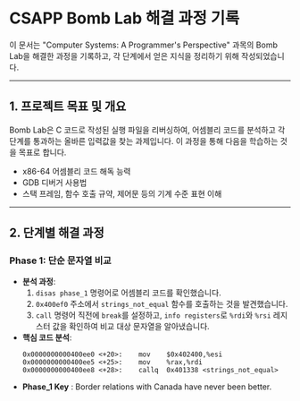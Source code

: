 # CSAPP Bomb Lab 해결 과정 기록

이 문서는 "Computer Systems: A Programmer's Perspective" 과목의 Bomb Lab을 해결한 과정을 기록하고, 각 단계에서 얻은 지식을 정리하기 위해 작성되었습니다.

---

## 1. 프로젝트 목표 및 개요

Bomb Lab은 C 코드로 작성된 실행 파일을 리버싱하여, 어셈블리 코드를 분석하고 각 단계를 통과하는 올바른 입력값을 찾는 과제입니다. 이 과정을 통해 다음을 학습하는 것을 목표로 합니다.

-   x86-64 어셈블리 코드 해독 능력
-   GDB 디버거 사용법
-   스택 프레임, 함수 호출 규약, 제어문 등의 기계 수준 표현 이해

---

## 2. 단계별 해결 과정 

### Phase 1: 단순 문자열 비교

-   **분석 과정**:
    1.  `disas phase_1` 명령어로 어셈블리 코드를 확인했습니다.
    2.  `0x400ef0` 주소에서 `strings_not_equal` 함수를 호출하는 것을 발견했습니다.
    3.  `call` 명령어 직전에 `break`를 설정하고, `info registers`로 `%rdi`와 `%rsi` 레지스터 값을 확인하여 비교 대상 문자열을 알아냈습니다.
-   **핵심 코드 분석**:
    ```assembly
    0x0000000000400ee0 <+20>:    mov    $0x402400,%esi
    0x0000000000400ee5 <+25>:    mov    %rax,%rdi
    0x0000000000400ee8 <+28>:    callq  0x401338 <strings_not_equal>
    ```
-   **Phase_1 Key** : Border relations with Canada have never been better.
